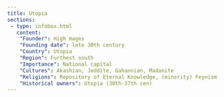 ```yaml
---
title: Utopia
sections:
 - type: infobox.html
   content:
    "Founder": High mages 
    "Founding date": late 30th century
    "Country": Utopia
    "Region": Furthest south
    "Importance": National capital
    "Cultures": Akashian, Jaddite, Gahannian, Madanite
    "Religions": Repository of Eternal Knowledge, (minority) Feynism
    "Historical owners": Utopia (30th-37th cen)
---
```


